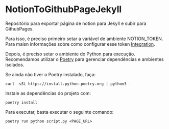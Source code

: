 # NotionToGithubPageJekyll

Repositório para exportar página de notion para Jekyll e subir para GithubPages.

Para isso, é preciso primeiro setar a variável de ambiente NOTION_TOKEN. Para maisn informações sobre como configurar esse token [Integration](https://www.notion.so/profile/integrations).

Depois, é preciso setar o ambiente do Python para execução. Recomendamos utilizar o [Poetry](https://python-poetry.org/) para gerenciar dependências e ambientes isolados.

Se ainda não tiver o Poetry instalado, faça:

    curl -sSL https://install.python-poetry.org | python3 -

Instale as dependências do projeto com:

    poetry install

Para executar, basta executar o seguinte comando:

    poetry run python script.py <PAGE_URL>
